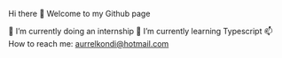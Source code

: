 Hi there 👋 Welcome to my Github page

🔭 I’m currently doing an internship
🌱 I’m currently learning Typescript
📫 How to reach me: aurrelkondi@hotmail.com

